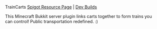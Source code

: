 TrainCarts
[Spigot Resource Page](https://www.spigotmc.org/resources/traincarts.39592/) | [Dev Builds](https://ci.mg-dev.eu/job/TrainCarts/)

This Minecraft Bukkit server plugin links carts together to form trains you can control!
Public transportation redefined. :)
